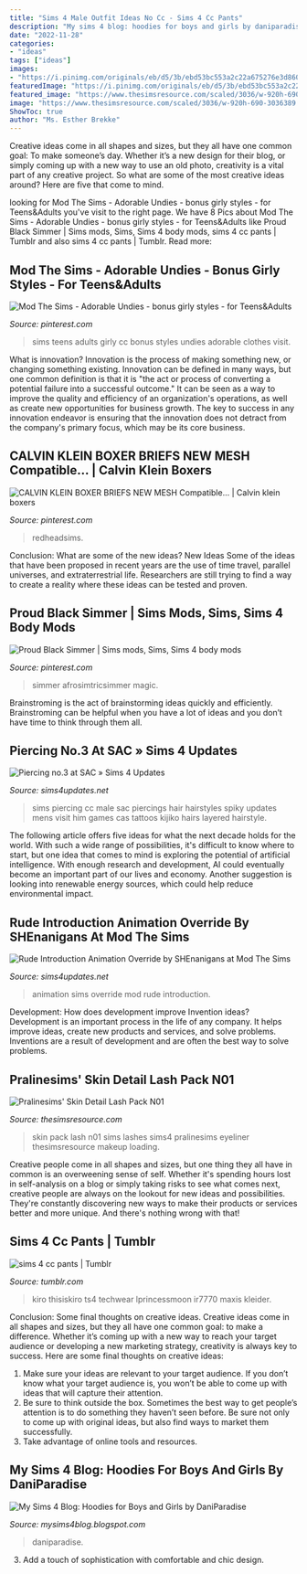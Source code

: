 ```yaml
---
title: "Sims 4 Male Outfit Ideas No Cc - Sims 4 Cc Pants"
description: "My sims 4 blog: hoodies for boys and girls by daniparadise"
date: "2022-11-28"
categories:
- "ideas"
tags: ["ideas"]
images:
- "https://i.pinimg.com/originals/eb/d5/3b/ebd53bc553a2c22a675276e3d860a4cf.png"
featuredImage: "https://i.pinimg.com/originals/eb/d5/3b/ebd53bc553a2c22a675276e3d860a4cf.png"
featured_image: "https://www.thesimsresource.com/scaled/3036/w-920h-690-3036389.jpg"
image: "https://www.thesimsresource.com/scaled/3036/w-920h-690-3036389.jpg"
ShowToc: true
author: "Ms. Esther Brekke"
---
```



Creative ideas come in all shapes and sizes, but they all have one common goal: To make someone’s day. Whether it’s a new design for their blog, or simply coming up with a new way to use an old photo, creativity is a vital part of any creative project. So what are some of the most creative ideas around? Here are five that come to mind.

	

		
looking for Mod The Sims - Adorable Undies - bonus girly styles - for Teens&amp;Adults you've visit to the right page. We have 8 Pics about Mod The Sims - Adorable Undies - bonus girly styles - for Teens&amp;Adults like Proud Black Simmer | Sims mods, Sims, Sims 4 body mods, sims 4 cc pants | Tumblr and also sims 4 cc pants | Tumblr. Read more:
		
    
## Mod The Sims - Adorable Undies - Bonus Girly Styles - For Teens&amp;Adults

<img loading=lazy src="https://i.pinimg.com/736x/bb/f0/26/bbf02655aab28f937571e091ec3e9295--girly-sims-.jpg" onerror="this.onerror=null;this.src='https://tse2.mm.bing.net/th?id=OIP.hpBmA52IXwlgejrPs8FtzgHaLW&amp;pid=15.1';" alt="Mod The Sims - Adorable Undies - bonus girly styles - for Teens&amp;Adults">

_Source: pinterest.com_

>sims teens adults girly cc bonus styles undies adorable clothes visit. 

	

What is innovation?
Innovation is the process of making something new, or changing something existing. Innovation can be defined in many ways, but one common definition is that it is "the act or process of converting a potential failure into a successful outcome." 
It can be seen as a way to improve the quality and efficiency of an organization's operations, as well as create new opportunities for business growth. 
The key to success in any innovation endeavor is ensuring that the innovation does not detract from the company's primary focus, which may be its core business.

    
## CALVIN KLEIN BOXER BRIEFS NEW MESH Compatible... | Calvin Klein Boxers

<img loading=lazy src="https://i.pinimg.com/originals/eb/d5/3b/ebd53bc553a2c22a675276e3d860a4cf.png" onerror="this.onerror=null;this.src='https://tse3.mm.bing.net/th?id=OIP.rxisF6vhRcYsryH0A3EGNgHaDm&amp;pid=15.1';" alt="CALVIN KLEIN BOXER BRIEFS NEW MESH Compatible... | Calvin klein boxers">

_Source: pinterest.com_

>redheadsims. 

	

Conclusion: What are some of the new ideas?
New Ideas
Some of the ideas that have been proposed in recent years are the use of time travel, parallel universes, and extraterrestrial life. Researchers are still trying to find a way to create a reality where these ideas can be tested and proven.

    
## Proud Black Simmer | Sims Mods, Sims, Sims 4 Body Mods

<img loading=lazy src="https://i.pinimg.com/736x/db/04/47/db0447fb20f94548fa326d545356244f.jpg" onerror="this.onerror=null;this.src='https://tse1.mm.bing.net/th?id=OIP.4VTeFABBcpQJzfmtvf1PnQHaID&amp;pid=15.1';" alt="Proud Black Simmer | Sims mods, Sims, Sims 4 body mods">

_Source: pinterest.com_

>simmer afrosimtricsimmer magic. 

	

Brainstroming is the act of brainstorming ideas quickly and efficiently. Brainstroming can be helpful when you have a lot of ideas and you don’t have time to think through them all.

    
## Piercing No.3 At SAC » Sims 4 Updates

<img loading=lazy src="http://sims4updates.net/wp-content/uploads/2015/04/15420.jpg" onerror="this.onerror=null;this.src='https://tse3.mm.bing.net/th?id=OIP.WINY0Jyw5qWFqYF0HBgrTwHaJQ&amp;pid=15.1';" alt="Piercing no.3 at SAC » Sims 4 Updates">

_Source: sims4updates.net_

>sims piercing cc male sac piercings hair hairstyles spiky updates mens visit him games cas tattoos kijiko hairs layered hairstyle. 

	

The following article offers five ideas for what the next decade holds for the world. With such a wide range of possibilities, it's difficult to know where to start, but one idea that comes to mind is exploring the potential of artificial intelligence. With enough research and development, AI could eventually become an important part of our lives and economy. Another suggestion is looking into renewable energy sources, which could help reduce environmental impact.

    
## Rude Introduction Animation Override By SHEnanigans At Mod The Sims

<img loading=lazy src="http://sims4updates.net/wp-content/uploads/2020/03/667.jpg" onerror="this.onerror=null;this.src='https://tse4.mm.bing.net/th?id=OIP.1N6Cm7fQDALxBQYZb0KDAgHaEK&amp;pid=15.1';" alt="Rude Introduction Animation Override by SHEnanigans at Mod The Sims">

_Source: sims4updates.net_

>animation sims override mod rude introduction. 

	

Development: How does development improve Invention ideas?
Development is an important process in the life of any company. It helps improve ideas, create new products and services, and solve problems. Inventions are a result of development and are often the best way to solve problems.

    
## Pralinesims&#039; Skin Detail Lash Pack N01

<img loading=lazy src="https://www.thesimsresource.com/scaled/3036/w-920h-690-3036389.jpg" onerror="this.onerror=null;this.src='https://tse2.mm.bing.net/th?id=OIP.QLo9tUwGORW-c-pieAQ4iwHaFj&amp;pid=15.1';" alt="Pralinesims&#039; Skin Detail Lash Pack N01">

_Source: thesimsresource.com_

>skin pack lash n01 sims lashes sims4 pralinesims eyeliner thesimsresource makeup loading. 

	

Creative people come in all shapes and sizes, but one thing they all have in common is an overweening sense of self. Whether it's spending hours lost in self-analysis on a blog or simply taking risks to see what comes next, creative people are always on the lookout for new ideas and possibilities. They're constantly discovering new ways to make their products or services better and more unique. And there's nothing wrong with that!

    
## Sims 4 Cc Pants | Tumblr

<img loading=lazy src="https://66.media.tumblr.com/e01004a4a0b2a2bea88925c67f08a1df/8cf55367e0bd3500-62/s500x750/a2acdfe0a2d24366eb5d2f38d693fd54287965b2.png" onerror="this.onerror=null;this.src='https://tse4.mm.bing.net/th?id=OIP.vJvUSg8W1Zj4GvnGbSpNqACaEs&amp;pid=15.1';" alt="sims 4 cc pants | Tumblr">

_Source: tumblr.com_

>kiro thisiskiro ts4 techwear lprincessmoon ir7770 maxis kleider. 

	

Conclusion: Some final thoughts on creative ideas.
Creative ideas come in all shapes and sizes, but they all have one common goal: to make a difference. Whether it’s coming up with a new way to reach your target audience or developing a new marketing strategy, creativity is always key to success. Here are some final thoughts on creative ideas: 
1. Make sure your ideas are relevant to your target audience. If you don’t know what your target audience is, you won’t be able to come up with ideas that will capture their attention. 
2. Be sure to think outside the box. Sometimes the best way to get people’s attention is to do something they haven’t seen before. Be sure not only to come up with original ideas, but also find ways to market them successfully. 
3. Take advantage of online tools and resources.

    
## My Sims 4 Blog: Hoodies For Boys And Girls By DaniParadise

<img loading=lazy src="https://1.bp.blogspot.com/-9VNrA5hpkJ0/VQZAKzRLT8I/AAAAAAAGG8w/XDYaxPKoyfg/s1600/tumblr_nl9nvxFAqx1tgicnmo2_1280.jpg" onerror="this.onerror=null;this.src='https://tse4.mm.bing.net/th?id=OIP.kpILbgV-pEMrZJzaq4LrawHaDy&amp;pid=15.1';" alt="My Sims 4 Blog: Hoodies for Boys and Girls by DaniParadise">

_Source: mysims4blog.blogspot.com_

>daniparadise. 

	

3. Add a touch of sophistication with comfortable and chic design.

